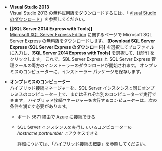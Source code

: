 
* **Visual Studio 2013** <br/>Visual Studio 2013 の無料試用版をダウンロードするには、「 [Visual Studio のダウンロード](http://www.visualstudio.com/downloads/download-visual-studio-vs)」を参照してください。 
* **[[SQL Server 2014 Express with Tools]]** <br/>[Microsoft SQL Server Express Edition](http://www.microsoft.com/en-us/server-cloud/Products/sql-server-editions/sql-server-express.aspx) に関するページで Microsoft SQL Server Express の無料版をダウンロードします。 **[Download SQL Server Express (SQL Server Express のダウンロード)]** を選択してプロファイルに入力し、**[SQL Server 2014 Express with Tools]** を選択して、[続行] をクリックします。 これで、SQL Server Express と SQL Server Express 管理ツールの両方のインストーラーのダウンロードが開始されます。 オンプレミスのコンピューターに、インストーラー パッケージを保存します。
* **オンプレミスのコンピューター** <br/>ハイブリッド接続マネージャーを、SQL Server インスタンスと同じオンプレミスのコンピューター上で、またはそれぞれ別のコンピューターで実行できます。 ハイブリッド接続マネージャーを実行するコンピューターは、次の条件を満たす必要があります。
  
  * ポート 5671 経由で Azure に接続できる
  * SQL Server インスタンスを実行しているコンピューターの *hostname*:*portnumber* にアクセスできる  
    
    詳細については、「[ハイブリッド接続の概要](../articles/biztalk-services/integration-hybrid-connection-overview.md)」を参照してください。



<!--HONumber=Jan17_HO3-->


